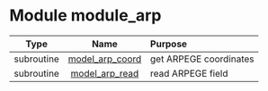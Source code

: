 # Module module_arp

| Type | Name | Purpose |
| :--: | :--: | :---------- |
| subroutine | [model_arp_coord](https://github.com/benjaminmenetrier/bump/tree/master/src/module_arp.F90#L26) | get ARPEGE coordinates |
| subroutine | [model_arp_read](https://github.com/benjaminmenetrier/bump/tree/master/src/module_arp.F90#L139) | read ARPEGE field |
